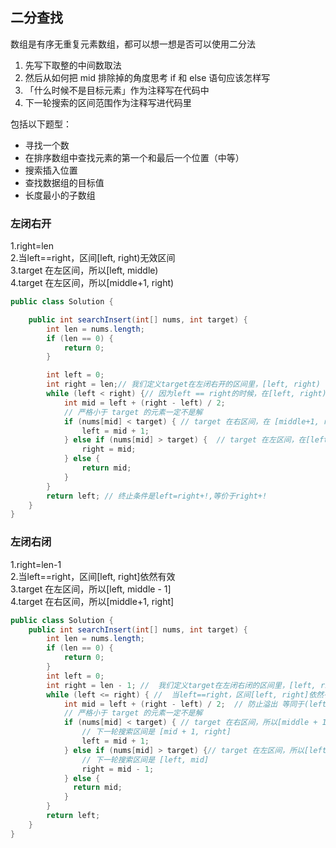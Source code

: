 ## 二分查找
数组是有序无重复元素数组，都可以想一想是否可以使用二分法  
1. 先写下取整的中间数取法  
2. 然后从如何把 mid 排除掉的角度思考 if 和 else 语句应该怎样写  
3. 「什么时候不是目标元素」作为注释写在代码中  
4. 下一轮搜索的区间范围作为注释写进代码里  

包括以下题型：  
* 寻找一个数  
* 在排序数组中查找元素的第一个和最后一个位置（中等） 
* 搜索插入位置  
* 查找数据组的目标值  
* 长度最小的子数组 

### 左闭右开
1.right=len  
2.当left==right，区间[left, right)无效区间  
3.target 在左区间，所以[left, middle)  
4.target 在左区间，所以[middle+1, right)  
```java
public class Solution {

    public int searchInsert(int[] nums, int target) {
        int len = nums.length;
        if (len == 0) {
            return 0;
        }

        int left = 0;
        int right = len;// 我们定义target在左闭右开的区间里，[left, right)  target
        while (left < right) {// 因为left == right的时候，在[left, right)是无效的空间
            int mid = left + (right - left) / 2;
            // 严格小于 target 的元素一定不是解
            if (nums[mid] < target) { // target 在右区间，在 [middle+1, right)中
                left = mid + 1;
            } else if (nums[mid] > target) {  // target 在左区间，在[left, middle)中
                right = mid;
            } else {
                return mid;
            }
        }
        return left; // 终止条件是left=right+!,等价于right+!
    }
}
``` 
### 左闭右闭
1.right=len-1  
2.当left==right，区间[left, right]依然有效  
3.target 在左区间，所以[left, middle - 1]  
4.target 在右区间，所以[middle+1, right]  
```java
public class Solution {
    public int searchInsert(int[] nums, int target) {
        int len = nums.length;
        if (len == 0) {
            return 0;
        }
        int left = 0;
        int right = len - 1; //  我们定义target在左闭右闭的区间里，[left, right] 
        while (left <= right) { //  当left==right，区间[left, right]依然有效
            int mid = left + (right - left) / 2;  // 防止溢出 等同于(left + right)/2
            // 严格小于 target 的元素一定不是解
            if (nums[mid] < target) { // target 在右区间，所以[middle + 1, right]
                // 下一轮搜索区间是 [mid + 1, right]
                left = mid + 1;
            } else if (nums[mid] > target) {// target 在左区间，所以[left, middle - 1]
                // 下一轮搜索区间是 [left, mid]
                right = mid - 1;
            } else {
              return mid;
            }
        }
        return left;
    }
}
```